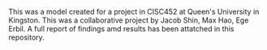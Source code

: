 This was a model created for a project in CISC452 at Queen's University in Kingston.
This was a collaborative project by Jacob Shin, Max Hao, Ege Erbil. A full report of findings amd results has been attatched in this repository.
